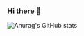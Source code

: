 ### Hi there 👋

![Anurag's GitHub stats](https://github-readme-stats.vercel.app/api?username=anuraghazra&count_private=true&show_icons=true&theme=radical)
